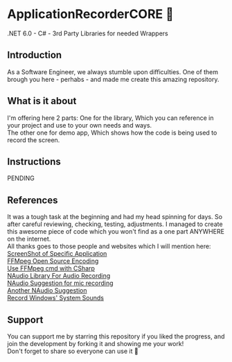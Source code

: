 # ApplicationRecorderCORE 👀
.NET 6.0 - C# - 3rd Party Libraries for needed Wrappers
## Introduction
As a Software Engineer, we always stumble upon difficulties. One of them brough you here - perhabs - and made me create this amazing repository.
## What is it about
I'm offering here 2 parts:
One for the library, Which you can reference in your project and use to your own needs and ways.  
The other one for demo app, Which shows how the code is being used to record the screen.
## Instructions
PENDING
## References
It was a tough task at the beginning and had my head spinning for days. So after careful reviewing, checking, testing, adjustments. I managed to create this awesome piece of code which you won't find as a one part ANYWHERE on the internet.  
All thanks goes to those people and websites which I will mention here:  
[ScreenShot of Specific Application](https://stackoverflow.com/questions/891345/get-a-screenshot-of-a-specific-application)  
[FFMpeg Open Source Encoding](https://github.com/FFmpeg/FFmpeg)  
[Use FFMpeg cmd with CSharp](https://stackoverflow.com/questions/44836861/events-after-ffmpeg-in-cmd-command-is-completed-in-c-sharp)  
[NAudio Library For Audio Recording](https://github.com/naudio/NAudio)  
[NAudio Suggestion for mic recording](https://stackoverflow.com/questions/30099459/record-live-audio-from-mic-input-and-save-simultanously)  
[Another NAudio Suggestion](https://stackoverflow.com/questions/17982468/naudio-record-sound-from-microphone-then-save)  
[Record Windows' System Sounds](https://ourcodeworld.com/articles/read/702/how-to-record-the-audio-from-the-sound-card-system-audio-with-c-using-naudio-in-winforms)  
## Support
You can support me by starring this repository if you liked the progress, and join the development by forking it and showing me your work!  
Don't forget to share so everyone can use it 💝
